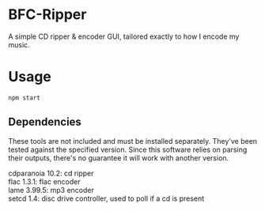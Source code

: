 # BFC-Ripper

A simple CD ripper & encoder GUI, tailored exactly to how I encode my music.

# Usage

````shell
npm start
````

## Dependencies
These tools are not included and must be installed separately. They've been tested against the specified version. Since this software relies on parsing their outputs, there's no guarantee it will work with another version.

cdparanoia 10.2: cd ripper  
flac 1.3.1: flac encoder  
lame 3.99.5: mp3 encoder  
setcd 1.4: disc drive controller, used to poll if a cd is present
